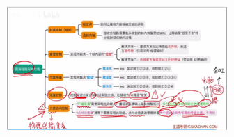 

![输入图片说明](/imgs/2025-07-23/boc522zHrmobKWwN.png)
<!--stackedit_data:
eyJoaXN0b3J5IjpbLTE3NzAwMzI3MDJdfQ==
-->
